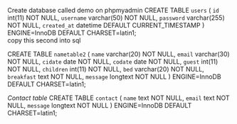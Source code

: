 Create database called demo on phpmyadmin
CREATE TABLE `users` (
  `id` int(11) NOT NULL,
  `username` varchar(50) NOT NULL,
  `password` varchar(255) NOT NULL,
  `created_at` datetime DEFAULT CURRENT_TIMESTAMP
) ENGINE=InnoDB DEFAULT CHARSET=latin1;
<br/>copy this second into sql

CREATE TABLE `nametable2` (
  `name` varchar(20) NOT NULL,
  `email` varchar(30) NOT NULL,
  `cidate` date NOT NULL,
  `codate` date NOT NULL,
  `guest` int(11) NOT NULL,
  `children` int(11) NOT NULL,
  `bed` varchar(20) NOT NULL,
  `breakfast` text NOT NULL,
  `message` longtext NOT NULL
) ENGINE=InnoDB DEFAULT CHARSET=latin1;



*Contact table*
CREATE TABLE `contact` (
  `name` text NOT NULL,
  `email` text NOT NULL,
  `message` longtext NOT NULL
) ENGINE=InnoDB DEFAULT CHARSET=latin1;
